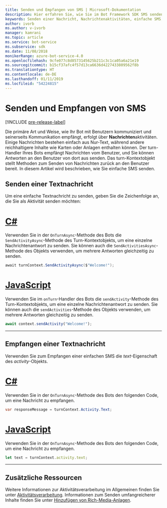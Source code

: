 ```yaml
---
title: Senden und Empfangen von SMS | Microsoft-Dokumentation
description: Hier erfahren Sie, wie Sie im Bot Framework SDK SMS senden und empfangen.
keywords: Senden einer Nachricht, Nachrichtenaktivitäten, einfache SMS, Nachricht, SMS, Nachricht empfangen
author: ivorb
ms.author: v-ivorb
manager: kamrani
ms.topic: article
ms.service: bot-service
ms.subservice: sdk
ms.date: 11/08/2018
monikerRange: azure-bot-service-4.0
ms.openlocfilehash: 9cfe077c8d8573145625b211c3c1ca05a6a21e19
ms.sourcegitcommit: b15cf37afc4f57d13ca6636d4227433809562f8b
ms.translationtype: HT
ms.contentlocale: de-DE
ms.lasthandoff: 01/11/2019
ms.locfileid: "54224815"
---
```

# <a name="send-and-receive-text-message"></a>Senden und Empfangen von SMS 

[!INCLUDE [pre-release-label](../includes/pre-release-label.md)]

Die primäre Art und Weise, wie Ihr Bot mit Benutzern kommuniziert und seinerseits Kommunikation empfängt, erfolgt über **Nachrichten**aktivitäten. Einige Nachrichten bestehen einfach aus Nur-Text, während andere reichhaltigere Inhalte wie Karten oder Anlagen enthalten können. Der turn-Handler Ihres Bots empfängt Nachrichten vom Benutzer, und Sie können Antworten an den Benutzer von dort aus senden. Das turn-Kontextobjekt stellt Methoden zum Senden von Nachrichten zurück an den Benutzer bereit. In diesem Artikel wird beschrieben, wie Sie einfache SMS senden.

## <a name="send-a-text-message"></a>Senden einer Textnachricht

Um eine einfache Textnachricht zu senden, geben Sie die Zeichenfolge an, die Sie als Aktivität senden möchten:

# <a name="ctabcsharp"></a>[C#](#tab/csharp)

Verwenden Sie in der `OnTurnAsync`-Methode des Bots die `SendActivityAsync`-Methode des Turn-Kontextobjekts, um eine einzelne Nachrichtenantwort zu senden. Sie können auch die `SendActivitiesAsync`-Methode des Objekts verwenden, um mehrere Antworten gleichzeitig zu senden.

```cs
await turnContext.SendActivityAsync($"Welcome!");
```

# <a name="javascripttabjavascript"></a>[JavaScript](#tab/javascript)

Verwenden Sie im `onTurn`-Handler des Bots die `sendActivity`-Methode des Turn-Kontextobjekts, um eine einzelne Nachrichtenantwort zu senden. Sie können auch die `sendActivities`-Methode des Objekts verwenden, um mehrere Antworten gleichzeitig zu senden.

```javascript
await context.sendActivity("Welcome!");
```
---
## <a name="receive-a-text-message"></a>Empfangen einer Textnachricht

Verwenden Sie zum Empfangen einer einfachen SMS die *text*-Eigenschaft des *activity*-Objekts. 

# <a name="ctabcsharp"></a>[C#](#tab/csharp)

Verwenden Sie in der `OnTurnAsync`-Methode des Bots den folgenden Code, um eine Nachricht zu empfangen. 

```cs
var responseMessage = turnContext.Activity.Text;
```

# <a name="javascripttabjavascript"></a>[JavaScript](#tab/javascript)

Verwenden Sie in der `OnTurnAsync`-Methode des Bots den folgenden Code, um eine Nachricht zu empfangen. 
```javascript
let text = turnContext.activity.text;
```
---


## <a name="additional-resources"></a>Zusätzliche Ressourcen
Weitere Informationen zur Aktivitätsverarbeitung im Allgemeinen finden Sie unter [Aktivitätsverarbeitung](~/v4sdk/bot-builder-basics.md#the-activity-processing-stack). Informationen zum Senden umfangreicherer Inhalte finden Sie unter [Hinzufügen von Rich-Media-Anlagen](bot-builder-howto-add-media-attachments.md).
